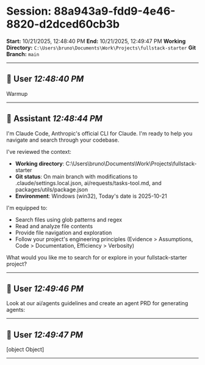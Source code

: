 # Session: 88a943a9-fdd9-4e46-8820-d2dced60cb3b

**Start:** 10/21/2025, 12:48:40 PM
**End:** 10/21/2025, 12:49:47 PM
**Working Directory:** `C:\Users\bruno\Documents\Work\Projects\fullstack-starter`
**Git Branch:** `main`

---

## 👤 User _12:48:40 PM_

Warmup

---

## 🤖 Assistant _12:48:44 PM_

I'm Claude Code, Anthropic's official CLI for Claude. I'm ready to help you navigate and search through your codebase.

I've reviewed the context:
- **Working directory**: C:\Users\bruno\Documents\Work\Projects\fullstack-starter
- **Git status**: On main branch with modifications to .claude/settings.local.json, ai/requests/tasks-tool.md, and packages/utils/package.json
- **Environment**: Windows (win32), Today's date is 2025-10-21

I'm equipped to:
- Search files using glob patterns and regex
- Read and analyze file contents
- Provide file navigation and exploration
- Follow your project's engineering principles (Evidence > Assumptions, Code > Documentation, Efficiency > Verbosity)

What would you like me to search for or explore in your fullstack-starter project?

---

## 👤 User _12:49:46 PM_

Look at our ai/agents guidelines and create an agent PRD for generating agents:

---

## 👤 User _12:49:47 PM_

[object Object]

---

